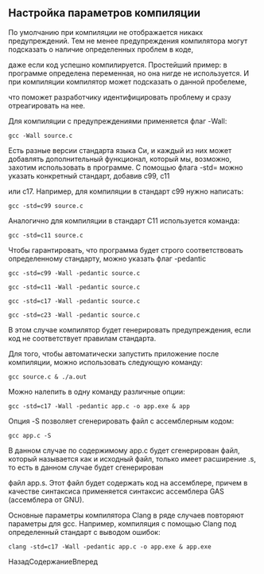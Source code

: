 ## Настройка параметров компиляции

По умолчанию при компиляции не отображается никакх предупреждений. Тем не менее предупреждения компилятора могут подсказать о наличие определенных проблем в коде, 
даже если код успешно компилируется. Простейший пример: в программе определена переменная, но она нигде не используется. И при компиляции компилятор может подсказать о данной пробелеме, 
что поможет разработчику идентифицировать проблему и сразу отреагировать на нее.

Для компиляции с предупреждениями применяется флаг -Wall:

```
gcc -Wall source.c
```

Есть разные версии стандарта языка Си, и каждый из них может добавлять дополнительный функционал, который мы, возможно, захотим использовать в программе. С помощью флага -std= можно указать конкретный стандарт, добавив c99, c11 
или c17. Например, для компиляции в стандарт c99 нужно написать:

```
gcc -std=c99 source.c
```

Аналогично для компиляции в стандарт C11 используется команда:

```
gcc -std=c11 source.c
```

Чтобы гарантировать, что программа будет строго соответствовать определенному стандарту, можно указать флаг -pedantic

```
gcc -std=c99 -Wall -pedantic source.c
gcc -std=c11 -Wall -pedantic source.c
gcc -std=c17 -Wall -pedantic source.c
gcc -std=c23 -Wall -pedantic source.c
```

В этом случае компилятор будет генерировать предупреждения, если код не соответствует правилам стандарта.

Для того, чтобы автоматически запустить приложение после компиляции, можно использовать следующую команду:

```
gcc source.c & ./a.out
```

Можно налепить в одну команду различные опции:

```
gcc -std=c17 -Wall -pedantic app.c -o app.exe & app
```

Опция -S позволяет сгенерировать файл с ассемблерным кодом:

```
gcc app.c -S
```

В данном случае по содержимому app.c будет сгенерирован файл, который называется как и исходный файл, только имеет расширение .s, то есть в данном случае будет сгенерирован 
файл app.s. Этот файл будет содержать код на ассемблере, причем в качестве синтаксиса применяется синтаксис ассемблера GAS (ассемблера от GNU).

Основные параметры компилятора Clang в ряде случаев повторяют параметры для gcc. Например, компиляция с помощью Clang под определенный стандарт с выводом ошибок:

```
clang -std=c17 -Wall -pedantic app.c -o app.exe & app.exe
```

НазадСодержаниеВперед


